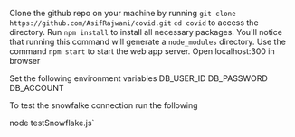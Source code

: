 Clone the github repo on your machine by running `git clone https://github.com/AsifRajwani/covid.git` 
`cd covid` to access the directory.
Run `npm install` to install all necessary packages. You'll notice that running this command will generate a `node_modules` directory. 
Use the command `npm start` to start the web app server.
Open localhost:300 in browser


Set the following environment variables
DB_USER_ID
DB_PASSWORD
DB_ACCOUNT

To test the snowfalke connection run the following

node testSnowflake.js`